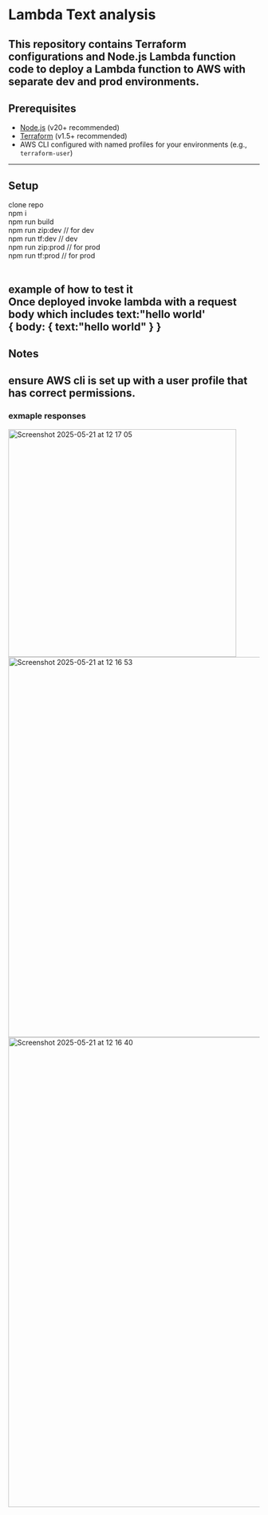 # Lambda Text analysis

This repository contains Terraform configurations and Node.js Lambda function code to deploy a Lambda function to AWS with separate **dev** and **prod** environments.
----

## Prerequisites
- [Node.js](https://nodejs.org/) (v20+ recommended)
- [Terraform](https://www.terraform.io/downloads.html) (v1.5+ recommended)
- AWS CLI configured with named profiles for your environments (e.g., `terraform-user`)
----

## Setup
clone repo<br>
npm i <br>
npm run build<br>
npm run zip:dev // for dev<br>
npm run tf:dev // dev<br>
npm run zip:prod // for prod<br>
npm run tf:prod // for prod<br><br>

example of how to test it <br>
Once deployed invoke lambda with a request body which includes text:"hello world'<br>
{
    body: {
        text:"hello world"
    }
}
----

## Notes 
ensure AWS cli is set up with a user profile that has correct permissions.
----

### exmaple responses


<img width="457" alt="Screenshot 2025-05-21 at 12 17 05" src="https://github.com/user-attachments/assets/d573f9ed-904b-4928-9635-4713f2942408" />
<img width="763" alt="Screenshot 2025-05-21 at 12 16 53" src="https://github.com/user-attachments/assets/4e5e2141-7926-4b34-9b48-d7a183b79255" />
<img width="943" alt="Screenshot 2025-05-21 at 12 16 40" src="https://github.com/user-attachments/assets/92be7241-a8f0-4ff1-b401-3b41b1601ffe" />

